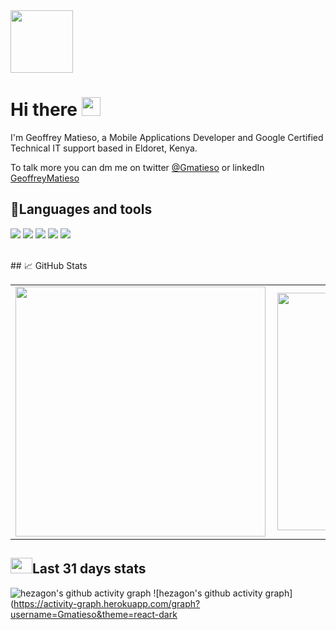 <img src="https://github.com/JoelKanyi/JoelKanyi/blob/master/Digital__Design_110-512.png" width="100"/>

# Hi there <img src="https://raw.githubusercontent.com/MartinHeinz/MartinHeinz/master/wave.gif" width="30px"> 
I'm Geoffrey Matieso, a Mobile Applications Developer  and Google Certified Technical IT support based in  Eldoret, Kenya.

<p>To talk more you can dm me on twitter <a href=https://twitter.com/Gmatieso>@Gmatieso</a> or linkedIn <a href=https://www.linkedin.com/in/geoffreymatieso/>GeoffreyMatieso</a></p>

## 🔧Languages and tools
![](https://img.shields.io/badge/Code-Kotlin-informational?style=flat&logo=Kotlin&logoColor=white&color=2bbc8a)
![](https://img.shields.io/badge/Code-C-informational?style=flat&logo=C&logoColor=white&color=2bbc8a)
![](https://img.shields.io/badge/Tools-Android-informational?style=flat&logo=Android&logoColor=white&color=2bbc8a)
![](https://img.shields.io/badge/Tools-Git-informational?style=flat&logo=Git&logoColor=white&color=2bbc8a)
![](https://img.shields.io/badge/Tools-Intellij-informational?style=flat&logo=IntellijIDEA&logoColor=white&color=2bbc8a)


<br>
## &#x1f4c8; GitHub Stats
<center>
  <table>
    <tr>
        <td><img width="400px" align="left" src="https://github-readme-stats.vercel.app/api?username=Gmatieso&count_private=true&show_icons=true&theme=dark&layout=compact" /></td>
        <td><img width="380px" align="left" src="https://github-readme-stats.vercel.app/api/top-langs/?username=Gmatieso&hide=html&layout=compact&theme=dark" /></td>      
    </tr>   
  </table>
</center>

## <img src="https://raw.githubusercontent.com/TheDudeThatCode/TheDudeThatCode/master/Assets/Developer.gif" width=35 height=25>Last 31 days stats
<!-- GITHUB ACTIVITY GRAPH -->
![hezagon's github activity graph](https://activity-graph.herokuapp.com/graph?username=Chemutaiselim&theme=react-dark)
![hezagon's github activity graph](https://activity-graph.herokuapp.com/graph?username=Gmatieso&theme=react-dark



